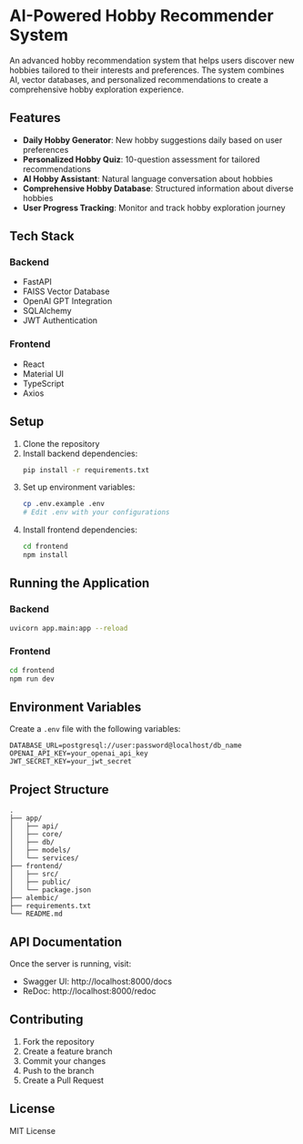 # AI-Powered Hobby Recommender System

An advanced hobby recommendation system that helps users discover new hobbies tailored to their interests and preferences. The system combines AI, vector databases, and personalized recommendations to create a comprehensive hobby exploration experience.

## Features

- **Daily Hobby Generator**: New hobby suggestions daily based on user preferences
- **Personalized Hobby Quiz**: 10-question assessment for tailored recommendations
- **AI Hobby Assistant**: Natural language conversation about hobbies
- **Comprehensive Hobby Database**: Structured information about diverse hobbies
- **User Progress Tracking**: Monitor and track hobby exploration journey

## Tech Stack

### Backend
- FastAPI
- FAISS Vector Database
- OpenAI GPT Integration
- SQLAlchemy
- JWT Authentication

### Frontend
- React
- Material UI
- TypeScript
- Axios

## Setup

1. Clone the repository
2. Install backend dependencies:
   ```bash
   pip install -r requirements.txt
   ```
3. Set up environment variables:
   ```bash
   cp .env.example .env
   # Edit .env with your configurations
   ```
4. Install frontend dependencies:
   ```bash
   cd frontend
   npm install
   ```

## Running the Application

### Backend
```bash
uvicorn app.main:app --reload
```

### Frontend
```bash
cd frontend
npm run dev
```

## Environment Variables

Create a `.env` file with the following variables:
```
DATABASE_URL=postgresql://user:password@localhost/db_name
OPENAI_API_KEY=your_openai_api_key
JWT_SECRET_KEY=your_jwt_secret
```

## Project Structure

```
.
├── app/
│   ├── api/
│   ├── core/
│   ├── db/
│   ├── models/
│   └── services/
├── frontend/
│   ├── src/
│   ├── public/
│   └── package.json
├── alembic/
├── requirements.txt
└── README.md
```

## API Documentation

Once the server is running, visit:
- Swagger UI: http://localhost:8000/docs
- ReDoc: http://localhost:8000/redoc

## Contributing

1. Fork the repository
2. Create a feature branch
3. Commit your changes
4. Push to the branch
5. Create a Pull Request

## License

MIT License 